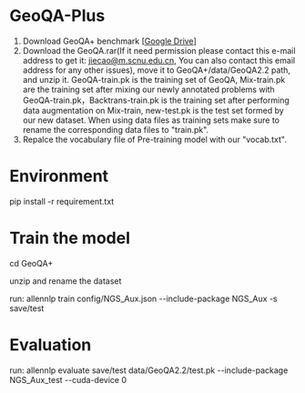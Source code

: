 # GeoQA-Plus
1. Download GeoQA+ benchmark [<a href="https://drive.google.com/file/d/1d0fmH90BD3gTftlI59XQwy1dKC7SWMUd/view?usp=drive_link">Google Drive</a>]
2. Download the GeoQA.rar(If it need permission please contact this e-mail address to get it: jiecao@m.scnu.edu.cn, You can also contact this email address for any other issues), move it to GeoQA+/data/GeoQA2.2 path, and unzip it. GeoQA-train.pk is the training set of GeoQA, Mix-train.pk are the training set after mixing our newly annotated problems with GeoQA-train.pk，Backtrans-train.pk is the training set after performing data augmentation on Mix-train, new-test.pk is the test set formed by our new dataset. When using data files as training sets make sure to rename the corresponding data files to "train.pk".
3. Repalce the vocabulary file of Pre-training model with our "vocab.txt".
# Environment
pip install -r requirement.txt

# Train the model
cd GeoQA+

unzip and rename the dataset

run: allennlp train config/NGS_Aux.json --include-package NGS_Aux -s save/test

# Evaluation

run: allennlp evaluate save/test  data/GeoQA2.2/test.pk --include-package NGS_Aux_test --cuda-device 0
